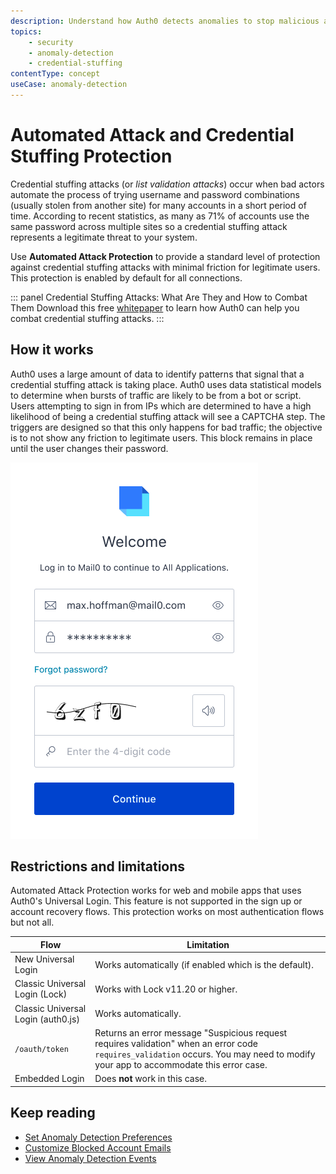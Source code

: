 ```yaml
---
description: Understand how Auth0 detects anomalies to stop malicious attempts to access your application, alert you and your users of suspicious activity, and block further login attempts. 
topics:
    - security
    - anomaly-detection
    - credential-stuffing
contentType: concept
useCase: anomaly-detection
---
```

# Automated Attack and Credential Stuffing Protection

Credential stuffing attacks (or *list validation attacks*) occur when bad actors automate the process of trying username and password combinations (usually stolen from another site) for many accounts in a short period of time.  According to recent statistics, as many as 71% of accounts use the same password across multiple sites so a credential stuffing attack represents a legitimate threat to your system.  

Use **Automated Attack Protection** to provide a standard level of protection against credential stuffing attacks with minimal friction for legitimate users. This protection is enabled by default for all connections.  

::: panel Credential Stuffing Attacks: What Are They and How to Combat Them
Download this free [whitepaper](https://auth0.com/resources/whitepapers/credential-stuffing-attacks) to learn how Auth0 can help you combat credential stuffing attacks.
:::

## How it works

Auth0 uses a large amount of data to identify patterns that signal that a credential stuffing attack is taking place. Auth0 uses data statistical models to determine when bursts of traffic are likely to be from a bot or script. Users attempting to sign in from IPs which are determined to have a high likelihood of being a credential stuffing attack will see a CAPTCHA step. The triggers are designed so that this only happens for bad traffic; the objective is to not show any friction to legitimate users. This block remains in place until the user changes their password.

![CAPTCHA Login Screen Example](/media/articles/anomaly-detection/captcha-login-screen.png)

## Restrictions and limitations

Automated Attack Protection works for web and mobile apps that uses Auth0's Universal Login. This feature is not supported in the sign up or account recovery flows. This protection works on most authentication flows but not all.

| Flow | Limitation | 
| -- | -- |
| New Universal Login | Works automatically (if enabled which is the default). |
| Classic Universal Login (Lock) | Works with Lock v11.20 or higher. |
| Classic Universal Login (auth0.js) | Works automatically. |
| `/oauth/token` | Returns an error message "Suspicious request requires validation" when an error code `requires_validation` occurs. You may need to modify your app to accommodate this error case. |
| Embedded Login | Does **not** work in this case. |

## Keep reading

* [Set Anomaly Detection Preferences](/anomaly-detection/guides/set-anomaly-detection-preferences)
* [Customize Blocked Account Emails](/anomaly-detection/guides/customize-blocked-account-emails)
* [View Anomaly Detection Events](/anomaly-detection/guides/view-anomaly-detection-events)
